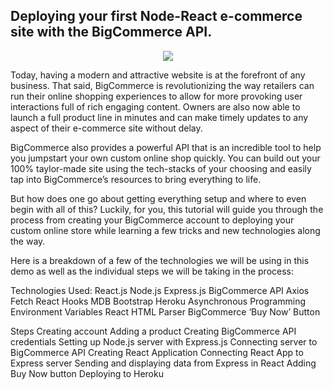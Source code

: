 ## Deploying your first Node-React e-commerce site with the BigCommerce API. 

<p align="center">
    <img src="https://giant.gfycat.com/SpiffyBlindCobra.gif">
</p>

Today, having a modern and attractive website is at the forefront of any business. That said, BigCommerce is revolutionizing the way retailers can run their online shopping experiences to allow for more provoking user interactions full of rich engaging content. Owners are also now able to launch a full product line in minutes and can make timely updates to any aspect of their e-commerce site without delay. 

BigCommerce also provides a powerful API that is an incredible tool to help you jumpstart your own custom online shop quickly. You can build out your 100% taylor-made site using the tech-stacks of your choosing and easily tap into BigCommerce’s resources to bring everything to life. 

But how does one go about getting everything setup and where to even begin with all of this? Luckily, for you, this tutorial will guide you through the process from creating your BigCommerce account to deploying your custom online store while learning a few tricks and new technologies along the way. 

Here is a breakdown of a few of the technologies we will be using in this demo as well as the individual steps we will be taking in the process:



Technologies Used:
React.js
Node.js
Express.js
BigCommerce API
Axios
Fetch
React Hooks
MDB Bootstrap
Heroku
Asynchronous Programming
Environment Variables
React HTML Parser
BigCommerce ‘Buy Now’ Button
  


Steps
Creating account
Adding a product
Creating BigCommerce API credentials
Setting up Node.js server with Express.js
Connecting server to BigCommerce API
Creating React Application
Connecting React App to Express server
Sending and displaying data from Express in React
Adding Buy Now button
Deploying to Heroku
